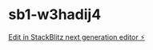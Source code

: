 # sb1-w3hadij4

[Edit in StackBlitz next generation editor ⚡️](https://stackblitz.com/~/github.com/jimkarsem/sb1-w3hadij4)
